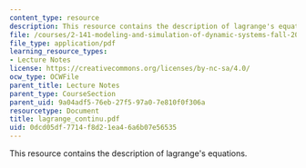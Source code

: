 ```yaml
---
content_type: resource
description: This resource contains the description of lagrange's equations.
file: /courses/2-141-modeling-and-simulation-of-dynamic-systems-fall-2006/0dcd05df7714f8d21ea46a6b07e56535_lagrange_continu.pdf
file_type: application/pdf
learning_resource_types:
- Lecture Notes
license: https://creativecommons.org/licenses/by-nc-sa/4.0/
ocw_type: OCWFile
parent_title: Lecture Notes
parent_type: CourseSection
parent_uid: 9a04adf5-76eb-27f5-97a0-7e810f0f306a
resourcetype: Document
title: lagrange_continu.pdf
uid: 0dcd05df-7714-f8d2-1ea4-6a6b07e56535
---
```

This resource contains the description of lagrange's equations.